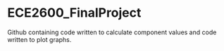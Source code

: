 # ECE2600_FinalProject
Github containing code written to calculate component values and code written to plot graphs.